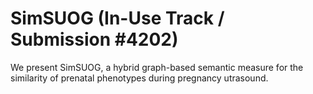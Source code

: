 # SimSUOG (In-Use Track / Submission #4202)

We present SimSUOG, a hybrid graph-based semantic measure for the similarity of prenatal phenotypes during pregnancy utrasound.
